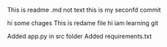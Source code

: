 This is readme .md not text
this is my seconfd commit

hi some chages
This is redame file
hi iam learning git

Added app.py in src folder
Added requirements.txt 
